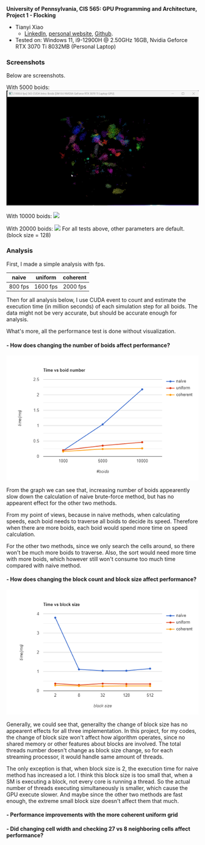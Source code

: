 **University of Pennsylvania, CIS 565: GPU Programming and Architecture,
Project 1 - Flocking**

* Tianyi Xiao
  * [LinkedIn](https://www.linkedin.com/in/tianyi-xiao-20268524a/), [personal website](https://jackxty.github.io/), [Github](https://github.com/JackXTY).
* Tested on: Windows 11, i9-12900H @ 2.50GHz 16GB, Nvidia Geforce RTX 3070 Ti 8032MB (Personal Laptop)

### Screenshots
Below are screenshots.

With 5000 boids:
![](images/boid.gif)

With 10000 boids:
![](images/boid_10000.gif)

With 20000 boids:
![](images/boid_20000.gif)
For all tests above, other parameters are default. (block size = 128)

### Analysis

First, I made a simple analysis with fps.

| naive  | uniform | coherent |
| :----: | :----:  | :----:   |
| 800 fps | 1600 fps | 2000 fps |

Then for all analysis below, I use CUDA event to count and estimate the execution time (in million seconds) of each simulation step for all boids. The data might not be very accurate, but should be accurate enough for analysis.

What's more, all the performance test is done without visualization.

#### - How does changing the number of boids affect performance?

![](images/boid_number_graph.png)

From the graph we can see that, increasing number of boids appearently slow down the calculation of naive brute-force method, but has no appearent effect for the other two methods.

From my point of views, because in naive methods, when calculating speeds, each boid needs to traverse all boids to decide its speed. Therefore when there are more boids, each boid would spend more time on speed calculation.

For the other two methods, since we only search the cells around, so there won't be much more boids to traverse. Also, the sort would need more time with more boids, which however still won't consume too much time compared with naive method.

#### - How does changing the block count and block size affect performance?

![](images/block_size_graph.png)

Generally, we could see that, generallty the change of block size has no appearent effects for all three implementation. In this project, for my codes, the change of block size won't affect how algorithm operates, since no shared memory or other features about blocks are involved. The total threads number doesn't change as block size change, so for each streaming processor, it would handle same amount of threads.

The only exception is that, when block size is 2, the execution time for naive method has increased a lot. I think this block size is too small that, when a SM is executing a block, not every core is running a thread. So the actual number of threads executing simultaneously is smaller, which cause the GPU execute slower. And maybe since the other two methods are fast enough, the extreme small block size doesn't affect them that much.

#### - Performance improvements with the more coherent uniform grid

#### - Did changing cell width and checking 27 vs 8 neighboring cells affect performance?